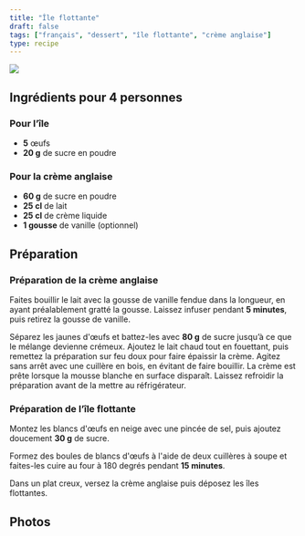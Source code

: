 ```yaml
---
title: "Île flottante"
draft: false
tags: ["français", "dessert", "île flottante", "crème anglaise"]
type: recipe
---
```


![](../images/ile-flottante.jpg)

<!-- section -->

## Ingrédients pour 4 personnes

### Pour l’île

- **5** œufs  
- **20 g** de sucre en poudre  

### Pour la crème anglaise  

- **60 g** de sucre en poudre  
- **25 cl** de lait  
- **25 cl** de crème liquide  
- **1 gousse** de vanille (optionnel)

<!-- section -->

## Préparation

### Préparation de la crème anglaise  

Faites bouillir le lait avec la gousse de vanille fendue dans la longueur, en ayant préalablement gratté la gousse. Laissez infuser pendant **5 minutes**, puis retirez la gousse de vanille.  

Séparez les jaunes d'œufs et battez-les avec **80 g** de sucre jusqu’à ce que le mélange devienne crémeux. Ajoutez le lait chaud tout en fouettant, puis remettez la préparation sur feu doux pour faire épaissir la crème. Agitez sans arrêt avec une cuillère en bois, en évitant de faire bouillir. La crème est prête lorsque la mousse blanche en surface disparaît. Laissez refroidir la préparation avant de la mettre au réfrigérateur.  

### Préparation de l’île flottante  

Montez les blancs d'œufs en neige avec une pincée de sel, puis ajoutez doucement **30 g** de sucre.  

Formez des boules de blancs d'œufs à l'aide de deux cuillères à soupe et faites-les cuire au four à 180 degrés pendant **15 minutes**.

Dans un plat creux, versez la crème anglaise puis déposez les îles flottantes. 

<!-- section -->

## Photos  
